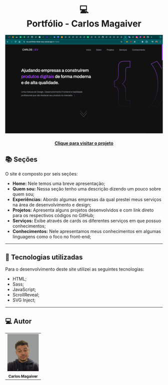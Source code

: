 <h1 align="center">
  💻<br>Portfólio - Carlos Magaiver
</h1>

![Resultado final do projeto](assets/image/tela-preview.png)

<h4 align="center"><a href="https://my-portifolio-three-navy.vercel.app/#s-home">Clique para visitar o projeto</a></h4>

## 📚 Seções

O site é composto por seis seções:

- **Home:** Nele temos uma breve apresentação;
- **Quem sou:** Nessa seção tenho uma descrição dizendo um pouco sobre quem sou;
- **Experiências:** Abordo algumas empresas da qual prestei meus serviços na área de desenvolvimento e design;
- **Projetos:** Apresenta alguns projetos desenvolvidos e com link direto para os respectivos códigos no GitHub;
- **Serviços:** Exibe através de cards os diferentes serviços em que possuo conhecimentos;
- **Conhecimentos:** Nele apresentamos meus conhecimentos em algumas linguagens como o foco no front-end;

---

## 💼 Tecnologias utilizadas

Para o desenvolvimento deste site utilizei as seguintes tecnologias:

- HTML;
- Sass;
- JavaScript;
- ScrollReveal;
- SVG Inject;

---

<h2> 💻 Autor</h2>

<table>
  <tr>
    <td align="center">
      <a href="https://github.com/MAGAIVERH">
        <img src="./assets/image/IMG_1430.jpg" width="100px;" alt="Foto do Carlos Magaiver no GitHub"/><br>
        <sub>
          <b>Carlos Magaiver</b>
        </sub>
      </a>
    </td>
  </tr>
</table>
